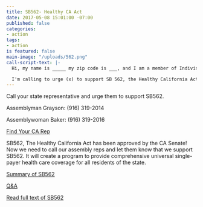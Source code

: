 ```yaml
---
title: SB562- Healthy CA Act
date: 2017-05-08 15:01:00 -07:00
published: false
categories:
- action
tags:
- action
is featured: false
main-image: "/uploads/562.png"
call-script-text: |-
  Hi, my name is _____ my zip code is ___, and I am a member of Indivisible Central Contra Costa County.

  I'm calling to urge (x) to support SB 562, the Healthy California Act. This bill will guarantee that every resident of California will receive health care services.
---
```


Call your state representative and urge them to support SB562.

Assemblyman Grayson: (916) 319-2014

Assemblywoman Baker: (916) 319-2016

[Find Your CA Rep](http://findyourrep.legislature.ca.gov/)

SB562, The Healthy California Act has been approved by the CA Senate! Now we need to call our assembly reps and let them know that we support SB562. It will create a program to provide comprehensive universal single-payer health care coverage for all residents of the state.


[Summary of SB562](http://www.healthycaliforniaact.org/wp-content/uploads/SB562-FactSheet.pdf)

[Q&A](http://www.healthycaliforniaact.org/wp-content/uploads/SB-562-QA-Flyer.pdf)

[Read full text of SB562](https://leginfo.legislature.ca.gov/faces/billNavClient.xhtml?bill_id=201720180SB562)
